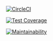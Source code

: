 [![CircleCI](https://dl.circleci.com/status-badge/img/gh/manolo2829/um-computacion-parcial-2-bis/tree/main.svg?style=svg)](https://dl.circleci.com/status-badge/redirect/gh/manolo2829/um-computacion-parcial-2-bis/tree/main)

[![Test Coverage](https://api.codeclimate.com/v1/badges/7e392ceff2aaa913d011/test_coverage)](https://codeclimate.com/github/manolo2829/um-computacion-parcial-2-bis/test_coverage)

[![Maintainability](https://api.codeclimate.com/v1/badges/7e392ceff2aaa913d011/maintainability)](https://codeclimate.com/github/manolo2829/um-computacion-parcial-2-bis/maintainability)
